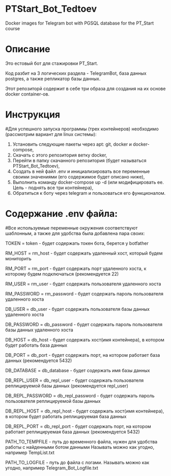 # PTStart_Bot_Tedtoev
Docker images for Telegram bot with PGSQL database for the PT_Start course

# Описание
Это естовый бот для стажировки PT_Start.

Код разбит на 3 логических раздела - TelegramBot, база данных postgres, а также репликатор базы данных.

Этот репозиторй содержит в себе три образа для создания на их основе docker container-ов.

# Инструкция
#Для успешного запуска программы (трех контейнеров) необходимо (рассмотрим вариант для linux системы):

1. Установить следующие пакеты через apt: git, docker и docker-compose,
2. Скачать с этого репозитория ветку docker,
3. Перейти в папку скачанного репозитория (будет называться PTStart_Bot_Tedtoev),
4. Создать в ней файл .env и инициализировать все переменные своими значениями (его содержимое будет описано ниже),
5. Выполнить команду docker-compose up -d (или модифицировать ее. Цель - поднять все три контейнера),
6. Обратиться к боту через telegram и пользоваться его функционалом.



# Содержание .env файла:
#Все используемые переменные окружения соответствуют шаблонным, а также для удобства была добавлена пара своих:

TOKEN = token - будет содержать токен бота, берется у botfather

RM_HOST = rm_host - будет содержать удаленный хост, который будем мониторить

RM_PORT = rm_port - будет содержать порт удаленного хоста, к которому будем подключаться (рекомендуется 22)

RM_USER = rm_user - будет содержать пользователя удаленного хоста

RM_PASSWORD = rm_password - будет содержать пароль пользователя удаленного хоста

DB_USER = db_user - будет содержать пользователя базы данных удаленного хоста

DB_PASSWORD = db_password - будет содержать пароль пользователя базы данных удаленного хоста

DB_HOST = db_host - будет содержать хост(имя контейнера), в котором будет работать база данных

DB_PORT = db_port - будет содержать порт, на котором работает база данных (рекомендуется 5432)

DB_DATABASE = db_database - будет содержать имя базы данных

DB_REPL_USER = db_repl_user - будет содержать пользователя реплицируемой базы данных (рекомендуется repl_user)

DB_REPL_PASSWORD = db_repl_password - будет содержать пароль пользователя реплицируемой базы данных

DB_REPL_HOST = db_repl_host - будет содержать хост(имя контейнера), в котором будет работать реплицируемая база данных

DB_REPL_PORT = db_repl_port - будет содержать порт, на котором работает реплицируемая база данных (рекомендуется 5432)

PATH_TO_TEMPFILE - путь до временного файла, нужен для удобства работы с найденными ботом данными Называть можно как угодно, например TempList.txt

PATH_TO_LOGFILE - путь до файла с логами. Называть можно как угодно, например Telegram_Bot_Logfile.txt
